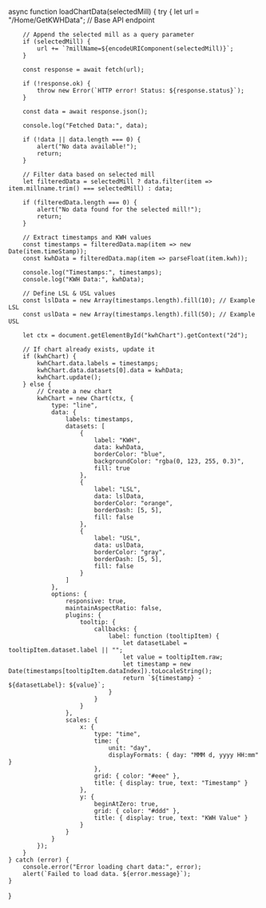 async function loadChartData(selectedMill) {
    try {
        let url = "/Home/GetKWHData"; // Base API endpoint

        // Append the selected mill as a query parameter
        if (selectedMill) {
            url += `?millName=${encodeURIComponent(selectedMill)}`;
        }

        const response = await fetch(url);
        
        if (!response.ok) {
            throw new Error(`HTTP error! Status: ${response.status}`);
        }

        const data = await response.json();

        console.log("Fetched Data:", data);

        if (!data || data.length === 0) {
            alert("No data available!");
            return;
        }

        // Filter data based on selected mill
        let filteredData = selectedMill ? data.filter(item => item.millname.trim() === selectedMill) : data;

        if (filteredData.length === 0) {
            alert("No data found for the selected mill!");
            return;
        }

        // Extract timestamps and KWH values
        const timestamps = filteredData.map(item => new Date(item.timeStamp));
        const kwhData = filteredData.map(item => parseFloat(item.kwh));

        console.log("Timestamps:", timestamps);
        console.log("KWH Data:", kwhData);

        // Define LSL & USL values
        const lslData = new Array(timestamps.length).fill(10); // Example LSL
        const uslData = new Array(timestamps.length).fill(50); // Example USL

        let ctx = document.getElementById("kwhChart").getContext("2d");

        // If chart already exists, update it
        if (kwhChart) {
            kwhChart.data.labels = timestamps;
            kwhChart.data.datasets[0].data = kwhData;
            kwhChart.update();
        } else {
            // Create a new chart
            kwhChart = new Chart(ctx, {
                type: "line",
                data: {
                    labels: timestamps,
                    datasets: [
                        {
                            label: "KWH",
                            data: kwhData,
                            borderColor: "blue",
                            backgroundColor: "rgba(0, 123, 255, 0.3)",
                            fill: true
                        },
                        {
                            label: "LSL",
                            data: lslData,
                            borderColor: "orange",
                            borderDash: [5, 5],
                            fill: false
                        },
                        {
                            label: "USL",
                            data: uslData,
                            borderColor: "gray",
                            borderDash: [5, 5],
                            fill: false
                        }
                    ]
                },
                options: {
                    responsive: true,
                    maintainAspectRatio: false,
                    plugins: {
                        tooltip: {
                            callbacks: {
                                label: function (tooltipItem) {
                                    let datasetLabel = tooltipItem.dataset.label || "";
                                    let value = tooltipItem.raw;
                                    let timestamp = new Date(timestamps[tooltipItem.dataIndex]).toLocaleString();
                                    return `${timestamp} - ${datasetLabel}: ${value}`;
                                }
                            }
                        }
                    },
                    scales: {
                        x: {
                            type: "time",
                            time: {
                                unit: "day",
                                displayFormats: { day: "MMM d, yyyy HH:mm" }
                            },
                            grid: { color: "#eee" },
                            title: { display: true, text: "Timestamp" }
                        },
                        y: {
                            beginAtZero: true,
                            grid: { color: "#ddd" },
                            title: { display: true, text: "KWH Value" }
                        }
                    }
                }
            });
        }
    } catch (error) {
        console.error("Error loading chart data:", error);
        alert(`Failed to load data. ${error.message}`);
    }
}